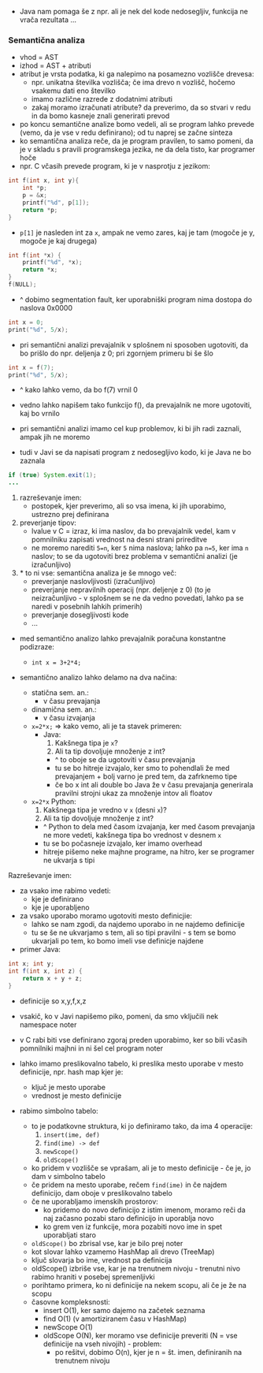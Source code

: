 - Java nam pomaga še z npr. ali je nek del kode nedosegljiv, funkcija ne vrača rezultata ...

### Semantična analiza
- vhod = AST
- izhod = AST + atributi
- atribut je vrsta podatka, ki ga nalepimo na posamezno vozlišče drevesa:
	- npr. unikatna številka vozlišča; če ima drevo n vozlišč, hočemo vsakemu dati eno številko
	- imamo različne razrede z dodatnimi atributi
	- zakaj moramo izračunati atribute? da preverimo, da so stvari v redu in da bomo kasneje znali generirati prevod
- po koncu semantične analize bomo vedeli, ali se program lahko prevede (vemo, da je vse v redu definirano); od tu naprej se začne sinteza
- ko semantična analiza reče, da je program pravilen, to samo pomeni, da je v skladu s pravili programskega jezika, ne da dela tisto, kar programer hoče
- npr. C včasih prevede program, ki je v nasprotju z jezikom:
```C
int f(int x, int y){
	int *p;
	p = &x;
	printf("%d", p[1]);
	return *p;
}
```
- `p[1]` je nasleden int za `x`, ampak ne vemo zares, kaj je tam (mogoče je y, mogoče je kaj drugega)
```c
int f(int *x) {
	printf("%d", *x);
	return *x;
}
f(NULL);
```
- ^ dobimo segmentation fault, ker uporabniški program nima dostopa do naslova 0x0000
```c
int x = 0;
print("%d", 5/x);
```
- pri semantični analizi prevajalnik v splošnem ni sposoben ugotoviti, da bo prišlo do npr. deljenja z 0; pri zgornjem primeru bi še šlo
```c
int x = f(7);
print("%d", 5/x);
```
- ^ kako lahko vemo, da bo f(7) vrnil 0
- vedno lahko napišem tako funkcijo f(), da prevajalnik ne more ugotoviti, kaj bo vrnilo

- pri semantični analizi imamo cel kup problemov, ki bi jih radi zaznali, ampak jih ne moremo
- tudi v Javi se da napisati program z nedosegljivo kodo, ki je Java ne bo zaznala
```java
if (true) System.exit(1);
...
```

1. razreševanje imen:
	- postopek, kjer preverimo, ali so vsa imena, ki jih uporabimo, ustrezno prej definirana
2. preverjanje tipov:
	- lvalue v C = izraz, ki ima naslov, da bo prevajalnik vedel, kam v pomnilniku zapisati vrednost na desni strani prireditve
	- ne moremo narediti `5=n`, ker `5` nima naslova; lahko pa `n=5`, ker ima `n` naslov; to se da ugotoviti brez problema v semantični analizi (je izračunljivo)
3. \* to ni vse: semantična analiza je še mnogo več:
	- preverjanje naslovljivosti (izračunljivo)
	- preverjanje nepravilnih operacij (npr. deljenje z 0) (to je neizračunljivo - v splošnem se ne da vedno povedati, lahko pa se naredi v posebnih lahkih primerih)
	- preverjanje dosegljivosti kode
	- ...

- med semantično analizo lahko prevajalnik poračuna konstantne podizraze:
	- `int x = 3+2*4;`

- semantično analizo lahko delamo na dva načina:
	- statična sem. an.:
		- v času prevajanja
	- dinamična sem. an.:
		- v času izvajanja
	- `x=2*x;` => kako vemo, ali je ta stavek primeren:
		- Java:
			1. Kakšnega tipa je `x`?
			2. Ali ta tip dovoljuje množenje z int?
			- ^ to oboje se da ugotoviti v času prevajanja
			- tu se bo hitreje izvajalo, ker smo to pohendlali že med prevajanjem + bolj varno je pred tem, da zafrknemo tipe
			- če bo x int ali double bo Java že v času prevajanja generirala pravilni strojni ukaz za množenje intov ali floatov
	- `x=2*x` Python:
		1. Kakšnega tipa je vredno v `x` (desni `x`)?
		2. Ali ta tip dovoljuje množenje z int?
		- ^ Python to dela med časom izvajanja, ker med časom prevajanja ne more vedeti, kakšnega tipa bo vrednost v desnem `x`
		- tu se bo počasneje izvajalo, ker imamo overhead
		- hitreje pišemo neke majhne programe, na hitro, ker se programer ne ukvarja s tipi

Razreševanje imen:
- za vsako ime rabimo vedeti:
	- kje je definirano
	- kje je uporabljeno
- za vsako uporabo moramo ugotoviti mesto definicjie:
	- lahko se nam zgodi, da najdemo uporabo in ne najdemo definicije
	- tu se še ne ukvarjamo s tem, ali so tipi pravilni - s tem se bomo ukvarjali po tem, ko bomo imeli vse definicje najdene
- primer Java:
```java
int x; int y;
int f(int x, int z) {
	return x + y + z;
}
```
- definicije so x,y,f,x,z
- vsakič, ko v Javi napišemo piko, pomeni, da smo vključili nek namespace noter
- v C rabi biti vse definirano zgoraj preden uporabimo, ker so bili včasih pomnilniki majhni in ni šel cel program noter

- lahko imamo preslikovalno tabelo, ki preslika mesto uporabe v mesto definicije, npr. hash map kjer je:
	- ključ je mesto uporabe
	- vrednost je mesto definicije
- rabimo simbolno tabelo:
	- to je podatkovne struktura, ki jo definiramo tako, da ima 4 operacije:
		1. `insert(ime, def)`
		2. `find(ime) -> def`
		3. `newScope()`
		4. `oldScope()`
	- ko pridem v vozlišče se vprašam, ali je to mesto definicije - če je, jo dam v simbolno tabelo
	- če pridem na mesto uporabe, rečem `find(ime)` in če najdem definicijo, dam oboje v preslikovalno tabelo
	- če ne uporabljamo imenskih prostorov:
		- ko pridemo do novo definicijo z istim imenom, moramo reči da naj začasno pozabi staro definicijo in uporablja novo
		- ko grem ven iz funkcije, mora pozabiti novo ime in spet uporabljati staro
	- `oldScope()` bo zbrisal vse, kar je bilo prej noter
	- kot slovar lahko vzamemo HashMap ali drevo (TreeMap)
	- ključ slovarja bo ime, vrednost pa definicija
	- oldScope() izbriše vse, kar je na trenutnem nivoju - trenutni nivo rabimo hraniti v posebej spremenljivki
	- porihtamo primera, ko ni definicije na nekem scopu, ali če je že na scopu
	- časovne kompleksnosti:
		- insert O(1), ker samo dajemo na začetek seznama
		- find O(1) (v amortiziranem času v HashMap)
		- newScope O(1)
		- oldScope O(N), ker moramo vse definicije preveriti (N = vse definicije na vseh nivojih) - problem:
			- po rešitvi, dobimo O(n), kjer je n = št. imen, definiranih na trenutnem nivoju